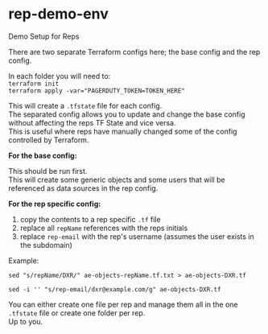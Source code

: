 # rep-demo-env
Demo Setup for Reps

There are two separate Terraform configs here; the base config and the rep config.  

In each folder you will need to:  
`terraform init`  
`terraform apply -var="PAGERDUTY_TOKEN=TOKEN_HERE"`

This will create a `.tfstate` file for each config.  
The separated config allows you to update and change the base config without affecting the reps TF State and vice versa.  
This is useful where reps have manually changed some of the config controlled by Terraform.

<b>For the base config:</b>  
  
This should be run first.  
This will create some generic objects and some users that will be referenced as data sources in the rep config.

<b>For the rep specific config: </b>
1. copy the contents to a rep specific `.tf` file
2. replace all `repName` references with the reps initials
3. replace `rep-email` with the rep's username (assumes the user exists in the subdomain)

Example:  
  
`sed "s/repName/DXR/" ae-objects-repName.tf.txt > ae-objects-DXR.tf`
  
`sed -i '' "s/rep-email/dxr@example.com/g" ae-objects-DXR.tf`


You can either create one file per rep and manage them all in the one `.tfstate` file or create one folder per rep.  
Up to you.

